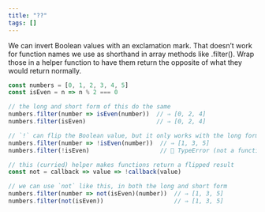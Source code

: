 ```yaml
---
title: "??"
tags: []
---
```

We can invert Boolean values with an exclamation mark. That doesn’t work for function names we use as shorthand in array methods like .filter(). Wrap those in a helper function to have them return the opposite of what they would return normally.

```js
const numbers = [0, 1, 2, 3, 4, 5]
const isEven = n => n % 2 === 0

// the long and short form of this do the same
numbers.filter(number => isEven(number))  // ⇒ [0, 2, 4]
numbers.filter(isEven)                    // ⇒ [0, 2, 4]

// `!` can flip the Boolean value, but it only works with the long form
numbers.filter(number => !isEven(number))  // ⇒ [1, 3, 5]
numbers.filter(!isEven)                    // 🛑 TypeError (not a function)

// this (curried) helper makes functions return a flipped result
const not = callback => value => !callback(value)

// we can use `not` like this, in both the long and short form
numbers.filter(number => not(isEven)(number))  // ⇒ [1, 3, 5]
numbers.filter(not(isEven))                    // ⇒ [1, 3, 5]
```

